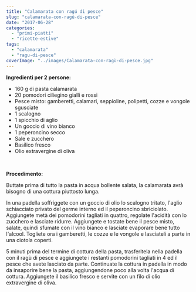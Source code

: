 ```yaml
---
title: "Calamarata con ragú di pesce"
slug: "calamarata-con-ragú-di-pesce"
date: "2017-06-28"
categories: 
  - "primi-piatti"
  - "ricette-estive"
tags: 
  - "calamarata"
  - "ragu-di-pesce"
coverImage: "../images/Calamarata-con-ragù-di-pesce.jpg"
---
```


**Ingredienti per 2 persone:**

- 160 g di pasta calamarata
- 20 pomodori ciliegino gialli e rossi
- Pesce misto: gamberetti, calamari, seppioline, polipetti, cozze e vongole sgusciate
- 1 scalogno
- 1 spicchio di aglio
- Un goccio di vino bianco
- 1 peperoncino secco
- Sale e zucchero
- Basilico fresco
- Olio extravergine di oliva

 

**Procedimento:**

Buttate prima di tutto la pasta in acqua bollente salata, la calamarata avrà bisogno di una cottura piuttosto lunga.

In una padella soffriggete con un goccio di olio lo scalogno tritato, l'aglio schiacciato privato del germe interno ed il peperoncino sbriciolato. Aggiungete metà dei pomodorini tagliati in quattro, regolate l'acidità con lo zucchero e lasciate ridurre. Aggiungete e tostate bene il pesce misto, salate, quindi sfumate con il vino bianco e lasciate evaporare bene tutto l'alcool. Togliete ora i gamberetti, le cozze e le vongole e lasciateli a parte in una ciotola coperti.

5 minuti prima del termine di cottura della pasta, trasferitela nella padella con il ragù di pesce e aggiungete i restanti pomodorini tagliati in 4 ed il pesce che avete lasciato da parte. Continuate la cottura in padella in modo da insaporire bene la pasta, aggiungendone poco alla volta l'acqua di cottura. Aggiungete il basilico fresco e servite con un filo di olio extravergine di oliva.

